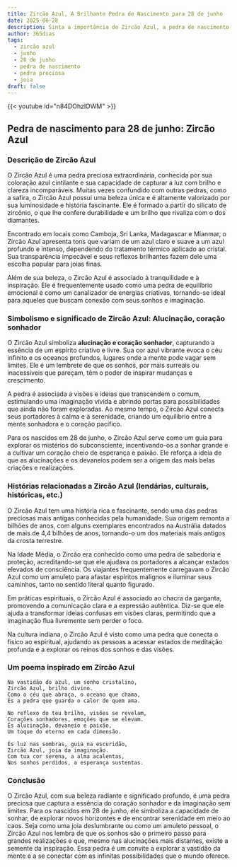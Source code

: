 ```yaml
---
title: Zircão Azul, A Brilhante Pedra de Nascimento para 28 de junho
date: 2025-06-28
description: Sinta a importância de Zircão Azul, a pedra de nascimento de 28 de junho que simboliza Alucinação, coração sonhador. Deixe que sua beleza e significado iluminem seu dia.
author: 365dias
tags:
  - zircão azul
  - junho
  - 28 de junho
  - pedra de nascimento
  - pedra preciosa
  - joia
draft: false
---
```


{{< youtube id="n84DOhzlOWM" >}}

## Pedra de nascimento para 28 de junho: Zircão Azul

### Descrição de Zircão Azul

O Zircão Azul é uma pedra preciosa extraordinária, conhecida por sua coloração azul cintilante e sua capacidade de capturar a luz com brilho e clareza incomparáveis. Muitas vezes confundido com outras pedras, como a safira, o Zircão Azul possui uma beleza única e é altamente valorizado por sua luminosidade e história fascinante. Ele é formado a partir do silicato de zircônio, o que lhe confere durabilidade e um brilho que rivaliza com o dos diamantes.

Encontrado em locais como Camboja, Sri Lanka, Madagascar e Mianmar, o Zircão Azul apresenta tons que variam de um azul claro e suave a um azul profundo e intenso, dependendo do tratamento térmico aplicado ao cristal. Sua transparência impecável e seus reflexos brilhantes fazem dele uma escolha popular para joias finas.

Além de sua beleza, o Zircão Azul é associado à tranquilidade e à inspiração. Ele é frequentemente usado como uma pedra de equilíbrio emocional e como um canalizador de energias criativas, tornando-se ideal para aqueles que buscam conexão com seus sonhos e imaginação.

### Simbolismo e significado de Zircão Azul: Alucinação, coração sonhador

O Zircão Azul simboliza **alucinação e coração sonhador**, capturando a essência de um espírito criativo e livre. Sua cor azul vibrante evoca o céu infinito e os oceanos profundos, lugares onde a mente pode vagar sem limites. Ele é um lembrete de que os sonhos, por mais surreais ou inacessíveis que pareçam, têm o poder de inspirar mudanças e crescimento.

A pedra é associada a visões e ideias que transcendem o comum, estimulando uma imaginação vívida e abrindo portas para possibilidades que ainda não foram exploradas. Ao mesmo tempo, o Zircão Azul conecta seus portadores à calma e à serenidade, criando um equilíbrio entre a mente sonhadora e o coração pacífico.

Para os nascidos em 28 de junho, o Zircão Azul serve como um guia para explorar os mistérios do subconsciente, incentivando-os a sonhar grande e a cultivar um coração cheio de esperança e paixão. Ele reforça a ideia de que as alucinações e os devaneios podem ser a origem das mais belas criações e realizações.

### Histórias relacionadas a Zircão Azul (lendárias, culturais, históricas, etc.)

O Zircão Azul tem uma história rica e fascinante, sendo uma das pedras preciosas mais antigas conhecidas pela humanidade. Sua origem remonta a bilhões de anos, com alguns exemplares encontrados na Austrália datados de mais de 4,4 bilhões de anos, tornando-o um dos materiais mais antigos da crosta terrestre.

Na Idade Média, o Zircão era conhecido como uma pedra de sabedoria e proteção, acreditando-se que ele ajudava os portadores a alcançar estados elevados de consciência. Os viajantes frequentemente carregavam o Zircão Azul como um amuleto para afastar espíritos malignos e iluminar seus caminhos, tanto no sentido literal quanto figurado.

Em práticas espirituais, o Zircão Azul é associado ao chacra da garganta, promovendo a comunicação clara e a expressão autêntica. Diz-se que ele ajuda a transformar ideias confusas em visões claras, permitindo que a imaginação flua livremente sem perder o foco.

Na cultura indiana, o Zircão Azul é visto como uma pedra que conecta o físico ao espiritual, ajudando as pessoas a acessar estados de meditação profunda e a explorar os reinos dos sonhos e das visões.

### Um poema inspirado em Zircão Azul

```
Na vastidão do azul, um sonho cristalino,  
Zircão Azul, brilho divino.  
Como o céu que abraça, o oceano que chama,  
És a pedra que guarda o calor de quem ama.  

No reflexo do teu brilho, visões se revelam,  
Corações sonhadores, emoções que se elevam.  
És alucinação, devaneio e paixão,  
Um toque do eterno em cada dimensão.  

És luz nas sombras, guia na escuridão,  
Zircão Azul, joia da imaginação.  
Com tua cor serena, a alma acalentas,  
Nos sonhos perdidos, a esperança sustentas.
```

### Conclusão

O Zircão Azul, com sua beleza radiante e significado profundo, é uma pedra preciosa que captura a essência do coração sonhador e da imaginação sem limites. Para os nascidos em 28 de junho, ele simboliza a capacidade de sonhar, de explorar novos horizontes e de encontrar serenidade em meio ao caos. Seja como uma joia deslumbrante ou como um amuleto pessoal, o Zircão Azul nos lembra de que os sonhos são o primeiro passo para grandes realizações e que, mesmo nas alucinações mais distantes, existe a semente da inspiração. Essa pedra é um convite a explorar a vastidão da mente e a se conectar com as infinitas possibilidades que o mundo oferece.